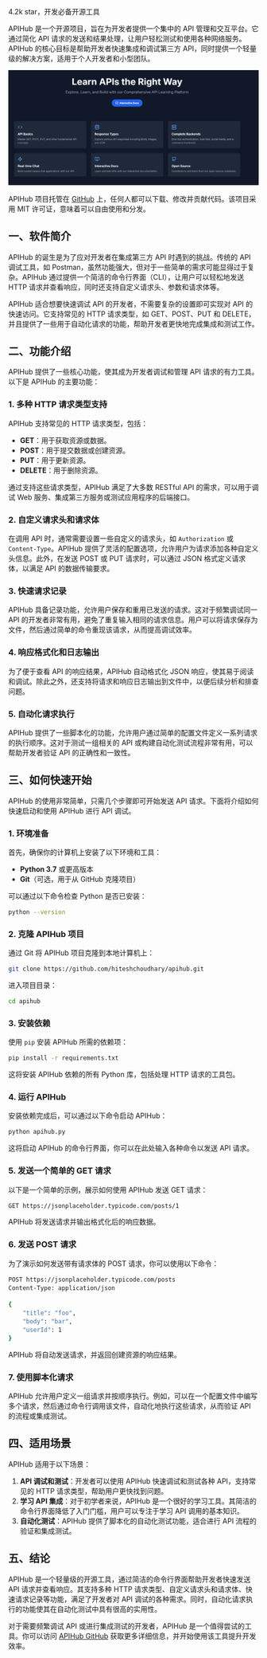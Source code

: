 4.2k star，开发必备开源工具

APIHub 是一个开源项目，旨在为开发者提供一个集中的 API 管理和交互平台。它通过简化 API 请求的发送和结果处理，让用户轻松测试和使用各种网络服务。APIHub 的核心目标是帮助开发者快速集成和调试第三方 API，同时提供一个轻量级的解决方案，适用于个人开发者和小型团队。

![](image.png)

APIHub 项目托管在 [GitHub](https://github.com/hiteshchoudhary/apihub) 上，任何人都可以下载、修改并贡献代码。该项目采用 MIT 许可证，意味着可以自由使用和分发。

## 一、软件简介

APIHub 的诞生是为了应对开发者在集成第三方 API 时遇到的挑战。传统的 API 调试工具，如 Postman，虽然功能强大，但对于一些简单的需求可能显得过于复杂。APIHub 通过提供一个简洁的命令行界面（CLI），让用户可以轻松地发送 HTTP 请求并查看响应，同时还支持自定义请求头、参数和请求体等。

APIHub 适合想要快速调试 API 的开发者，不需要复杂的设置即可实现对 API 的快速访问。它支持常见的 HTTP 请求类型，如 GET、POST、PUT 和 DELETE，并且提供了一些用于自动化请求的功能，帮助开发者更快地完成集成和测试工作。

## 二、功能介绍

APIHub 提供了一些核心功能，使其成为开发者调试和管理 API 请求的有力工具。以下是 APIHub 的主要功能：

### 1. 多种 HTTP 请求类型支持

APIHub 支持常见的 HTTP 请求类型，包括：
- **GET**：用于获取资源或数据。
- **POST**：用于提交数据或创建资源。
- **PUT**：用于更新资源。
- **DELETE**：用于删除资源。

通过支持这些请求类型，APIHub 满足了大多数 RESTful API 的需求，可以用于调试 Web 服务、集成第三方服务或测试应用程序的后端接口。

### 2. 自定义请求头和请求体

在调用 API 时，通常需要设置一些自定义的请求头，如 `Authorization` 或 `Content-Type`。APIHub 提供了灵活的配置选项，允许用户为请求添加各种自定义头信息。此外，在发送 POST 或 PUT 请求时，可以通过 JSON 格式定义请求体，以满足 API 的数据传输要求。

### 3. 快速请求记录

APIHub 具备记录功能，允许用户保存和重用已发送的请求。这对于频繁调试同一 API 的开发者非常有用，避免了重复输入相同的请求信息。用户可以将请求保存为文件，然后通过简单的命令重现该请求，从而提高调试效率。

### 4. 响应格式化和日志输出

为了便于查看 API 的响应结果，APIHub 自动格式化 JSON 响应，使其易于阅读和调试。除此之外，还支持将请求和响应日志输出到文件中，以便后续分析和排查问题。

### 5. 自动化请求执行

APIHub 提供了一些脚本化的功能，允许用户通过简单的配置文件定义一系列请求的执行顺序。这对于测试一组相关的 API 或构建自动化测试流程非常有用，可以帮助开发者验证 API 的正确性和一致性。

## 三、如何快速开始

APIHub 的使用非常简单，只需几个步骤即可开始发送 API 请求。下面将介绍如何快速启动和使用 APIHub 进行 API 调试。

### 1. 环境准备

首先，确保你的计算机上安装了以下环境和工具：
- **Python 3.7** 或更高版本
- **Git**（可选，用于从 GitHub 克隆项目）

可以通过以下命令检查 Python 是否已安装：
```bash
python --version
```

### 2. 克隆 APIHub 项目

通过 Git 将 APIHub 项目克隆到本地计算机上：
```bash
git clone https://github.com/hiteshchoudhary/apihub.git
```
进入项目目录：
```bash
cd apihub
```

### 3. 安装依赖

使用 `pip` 安装 APIHub 所需的依赖项：
```bash
pip install -r requirements.txt
```
这将安装 APIHub 依赖的所有 Python 库，包括处理 HTTP 请求的工具包。

### 4. 运行 APIHub

安装依赖完成后，可以通过以下命令启动 APIHub：
```bash
python apihub.py
```
这将启动 APIHub 的命令行界面，你可以在此处输入各种命令以发送 API 请求。

### 5. 发送一个简单的 GET 请求

以下是一个简单的示例，展示如何使用 APIHub 发送 GET 请求：
```bash
GET https://jsonplaceholder.typicode.com/posts/1
```
APIHub 将发送请求并输出格式化后的响应数据。

### 6. 发送 POST 请求

为了演示如何发送带有请求体的 POST 请求，你可以使用以下命令：
```bash
POST https://jsonplaceholder.typicode.com/posts
Content-Type: application/json

{
    "title": "foo",
    "body": "bar",
    "userId": 1
}
```
APIHub 将自动发送请求，并返回创建资源的响应结果。

### 7. 使用脚本化请求

APIHub 允许用户定义一组请求并按顺序执行。例如，可以在一个配置文件中编写多个请求，然后通过命令行调用该文件，自动化地执行这些请求，从而验证 API 的流程或集成测试。

## 四、适用场景

APIHub 适用于以下场景：

1. **API 调试和测试**：开发者可以使用 APIHub 快速调试和测试各种 API，支持常见的 HTTP 请求类型，帮助用户更快找到问题。
2. **学习 API 集成**：对于初学者来说，APIHub 是一个很好的学习工具。其简洁的命令行界面降低了入门门槛，用户可以专注于学习 API 调用的基本知识。
3. **自动化测试**：APIHub 提供了脚本化的自动化测试功能，适合进行 API 流程的验证和集成测试。

## 五、结论

APIHub 是一个轻量级的开源工具，通过简洁的命令行界面帮助开发者快速发送 API 请求并查看响应。其支持多种 HTTP 请求类型、自定义请求头和请求体、快速请求记录等功能，满足了开发者对 API 调试的各种需求。同时，自动化请求执行的功能使其在自动化测试中具有很高的实用性。

对于需要频繁调试 API 或进行集成测试的开发者，APIHub 是一个值得尝试的工具。你可以访问 [APIHub GitHub](https://github.com/hiteshchoudhary/apihub) 获取更多详细信息，并开始使用该工具提升开发效率。